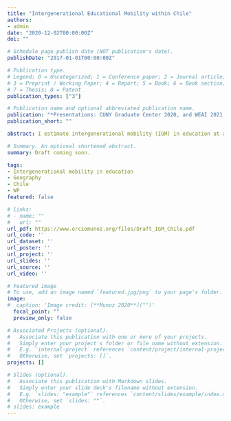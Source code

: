 ```yaml
---
title: "Intergenerational Educational Mobility within Chile"
authors:
- admin
date: "2020-12-02T00:00:00Z"
doi: ""

# Schedule page publish date (NOT publication's date).
publishDate: "2017-01-01T00:00:00Z"

# Publication type.
# Legend: 0 = Uncategorized; 1 = Conference paper; 2 = Journal article;
# 3 = Preprint / Working Paper; 4 = Report; 5 = Book; 6 = Book section;
# 7 = Thesis; 8 = Patent
publication_types: ["3"]

# Publication name and optional abbreviated publication name.
publication: "*Presentations: CUNY Graduate Center 2020, and WEAI 2021 (scheduled)*"
publication_short: ""

abstract: I estimate intergenerational mobility (IGM) in education at a disaggregated geographic level for the cohort born in the nineties using full-count census microdata of Chile. I document wide variation across the more than three hundred communes in several measures of IGM. Relative mobility measured as one minus the regression coefficient of children's years of schooling on parents' years of schooling ranges between 0.54 and 0.97 while absolute mobility estimated as the intercept of the same regression ranges between 7.16 and 11.73. Relative mobility is positively correlated to the number of doctors, and negatively correlated to the ratio of students per teacher, and to labor earnings inequality, especially in the upper half of the income distribution. Using a LASSO, I find that the share of students in public schools and municipal budget are the strongest predictors of IGM. In addition, I also document within country variability in how parental education affects other child’s outcomes such as attending tertiary education and being mother as a teenager in the case of females.

# Summary. An optional shortened abstract.
summary: Draft coming soon.

tags:
- Intergenerational mobility in education
- Geography
- Chile
- WP
featured: false

# links:
# - name: ""
#   url: ""
url_pdf: https://www.erciomunoz.org/files/Draft_IGM_Chile.pdf
url_code: ''
url_dataset: ''
url_poster: ''
url_project: ''
url_slides: ''
url_source: ''
url_video: ''

# Featured image
# To use, add an image named `featured.jpg/png` to your page's folder. 
image:
#  caption: 'Image credit: [**Munoz 2020**]("")'
  focal_point: ""
  preview_only: false

# Associated Projects (optional).
#   Associate this publication with one or more of your projects.
#   Simply enter your project's folder or file name without extension.
#   E.g. `internal-project` references `content/project/internal-project/index.md`.
#   Otherwise, set `projects: []`.
projects: []

# Slides (optional).
#   Associate this publication with Markdown slides.
#   Simply enter your slide deck's filename without extension.
#   E.g. `slides: "example"` references `content/slides/example/index.md`.
#   Otherwise, set `slides: ""`.
# slides: example
---
```

